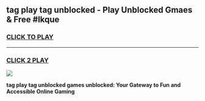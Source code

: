 
## tag play tag unblocked - Play Unblocked Gmaes & Free #lkque
<h3>
<a href="https://news.freeplayer.one?title=tag_play_tag_unblocked&ref=24F">CLICK TO PLAY</a></h3>
<hr>

<h3>
<a href="https://news.freeplayer.one?title=tag_play_tag_unblocked&ref=24F">CLICK 2 PLAY</a>
  
</h3>

<a href="https://news.freeplayer.one?title=tag_play_tag_unblocked&ref=24F/"><img src="https://clearcache.store/games.png"></a>


**tag play tag unblocked games unblocked: Your Gateway to Fun and Accessible Online Gaming**
